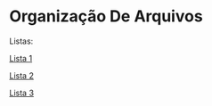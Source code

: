 # Organização De Arquivos

Listas:

[Lista 1](Lista%201)

[Lista 2](Lista%202)

[Lista 3](Lista%203)
